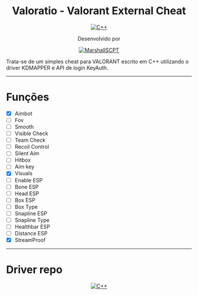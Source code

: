 <h1 align="center">
  Valoratio - Valorant External Cheat
</h1>

</p>
<p align="center">
    <a href="https://github.com/codecorno/SenseVant-External-Cheat"><img alt="C++" src="https://img.shields.io/badge/Linguagem-C++-red?style=for-the-badge"></a>
    <br />
</p>

<p align="center">
    Desenvolvido por
</p>
<p align="center">
    <a href="https://github.com/MarshallSCPT"><img alt="MarshallSCPT" src="https://img.shields.io/badge/github-marshallscpt-blue?style=for-the-badge"></a>
</p>

Trata-se de um simples cheat para VALORANT escrito em C++ utilizando o driver KDMAPPER e API de login KeyAuth.

----------------------------------------------------------------------------------------------

# Funções

  - [x] Aimbot
  - [ ] Fov
  - [ ] Smooth
  - [ ] Visible Check
  - [ ] Team Check
  - [ ] Recoil Control
  - [ ] Silent Aim
  - [ ] Hitbox
  - [ ] Aim key
  - [x] Visuals
  - [ ] Enable ESP
  - [ ] Bone ESP
  - [ ] Head ESP
  - [ ] Box ESP
  - [ ] Box Type
  - [ ] Snapline ESP
  - [ ] Snapline Type
  - [ ] Healthbar ESP
  - [ ] Distance ESP
  - [x] StreamProof

----------------------------------------------------------------------------------------------

# Driver repo

<p align="center">
<a href="https://github.com/TheCruZ/kdmapper"><img alt="C++" src="https://img.shields.io/badge/REPO-KDMAPPER%20DRIVER-red?style=for-the-badge"></a>
    <br />
</p>

